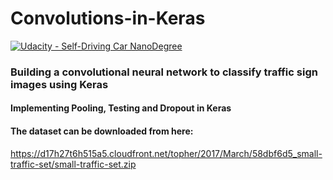 # Convolutions-in-Keras
[![Udacity - Self-Driving Car NanoDegree](https://s3.amazonaws.com/udacity-sdc/github/shield-carnd.svg)](http://www.udacity.com/drive)


### Building a convolutional neural network to classify traffic sign images using Keras

#### Implementing Pooling, Testing and Dropout in Keras

#### The dataset can be downloaded from here:

https://d17h27t6h515a5.cloudfront.net/topher/2017/March/58dbf6d5_small-traffic-set/small-traffic-set.zip
